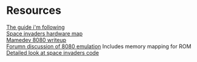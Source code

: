 # Resources  
[The guide i'm following](http://emulator101.com/)  
[Space invaders hardware map](https://web.archive.org/web/20141006091713/http://mamedev.org/source/src/mame/drivers/8080bw.c.html)  
[Mamedev 8080 writeup](https://web.archive.org/web/20100613072920/http://ascotti.org/programming/side/hardware.htm)  
[Forumn discussion of 8080 emulation](http://www.emutalk.net/threads/38177-Space-Invaders)  Includes memory mapping for ROM  
[Detailed look at space invaders code](http://computerarcheology.com/Arcade/SpaceInvaders/Code.html)